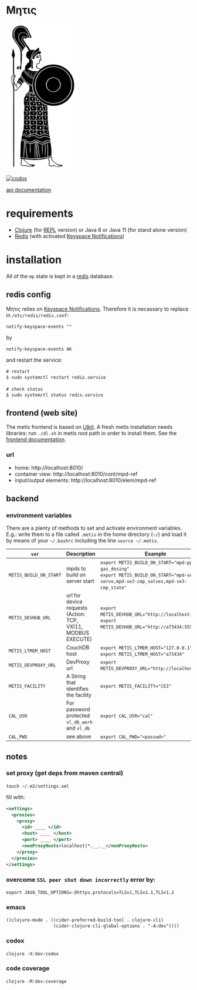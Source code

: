 # Μητις

<img src="metis.png" alt="metis" id="logo">

[![codox](https://github.com/wactbprot/metis/actions/workflows/main.yml/badge.svg)](https://github.com/wactbprot/metis/actions/workflows/main.yml)

[api documentation](https://wactbprot.github.io/metis/)
# requirements

* [Clojure](https://clojure.org/guides/getting_started) (for [REPL](https://clojure.org/guides/repl/introduction) version)
   or Java 8 or Java 11 (for stand alone version)
* [Redis](https://redis.io/) (with activated [Keyspace Notifications](https://redis.io/topics/notifications))

# installation 

All of the `mp` state is kept in a [redis](https://redis.io) database.

## redis config

Μητις relies on [Keyspace Notifications](https://redis.io/topics/notifications).
Therefore it is necassary to replace in `/etc/redis/redis.conf`:

```shell
notify-keyspace-events ""
```

by

```shell
notify-keyspace-events AK
```
and restart the service:

```shell
# restart
$ sudo systemctl restart redis.service

# check status
$ sudo systemctl status redis.service
```

## frontend (web site)

The metis frontend is based on [UIkit](https://getuikit.com/). A fresh
metis installation needs libraries: run `./dl.sh` in metis root path
in order to install them. See the [frontend documentation](frontend.md). 

### url

* home: http://localhost:8010/
* container view: http://localhost:8010/cont/mpd-ref
* input/output elements: http://localhost:8010/elem/mpd-ref

## backend
### environment variables

There are a plenty of methods to set and activate environment variables. E.g.: 
write them to a file called `.metis` in the home directory (`~/`) and load it 
by means of your `~/.bashrc` including the line `source ~/.metis`.

| `var`                 | Description                                                       | Example                                                                                                                                   |
|---------------------- |------------------------------------------------------------------ |-------------------------------------------------------------------------------------------------------------------------------------------|
| `METIS_BUILD_ON_START`| mpds to build on server start                                     | `export METIS_BUILD_ON_START="mpd-ppc-gas_dosing"`<br>`export METIS_BUILD_ON_START="mpd-se3-servo,mpd-se3-cmp_valves,mpd-se3-cmp_state"`  |
| `METIS_DEVHUB_URL`    | url for device requests <br>(Action: TCP, VXI11, MODBUS EXECUTE)  | `export METIS_DEVHUB_URL="http://localhost:9009"`<br>`export METIS_DEVHUB_URL="http://a73434:55555"`                                      |
| `METIS_LTMEM_HOST`    | CouchDB host                                                      | `export METIS_LTMEM_HOST="127.0.0.1"`<br>`export METIS_LTMEM_HOST="a73434"`                                                               |
| `METIS_DEVPROXY_URL`  | DevProxy url                                                      | `export METIS_DEVPROXY_URL="http://localhost:8009"`                                                                                       |
| `METIS_FACILITY`      | A String that identifies the facility                             | `export METIS_FACILITY="CE3"`                                                                                                             |
| `CAL_USR`             | For password protected `vl_db_work` and `vl_db`                   | `export CAL_USR="cal"`                                                                                                                    |
| `CAL_PWD`             | see above                                                         | `export CAL_PWD="<passwd>"`                                                                                                               |

## notes

### set proxy (get deps from maven central)

```shell
touch ~/.m2/settings.xml 
```
fill with:

```xml
<settings>
  <proxies>
    <proxy>
      <id> ____ </id>
      <host> ____ </host>
      <port> ____ </port>
      <nonProxyHosts>localhost|*.__.__</nonProxyHosts>
    </proxy>
  </proxies>
</settings>
```

### overcome `SSL peer shut down incorrectly` error by:

```shell
export JAVA_TOOL_OPTIONS=-Dhttps.protocols=TLSv1,TLSv1.1,TLSv1.2
```

### emacs

```elisp
((clojure-mode . ((cider-preferred-build-tool . clojure-cli)
                  (cider-clojure-cli-global-options . "-A:dev"))))
```

### codox

```shell
clojure -X:dev:codox
```
### code coverage

```shell
clojure -M:dev:coverage
```
